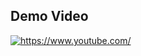 ## Demo Video

<a href="https://youtu.be/djHk5FzmRE0?si=VmLi9WXE8gkLMv_Q" target="blank"><img align="center" src="https://img.shields.io/badge/YouTube-%23FF0000.svg?style=for-the-badge&logo=YouTube&logoColor=white" alt="https://www.youtube.com/" /></a>
